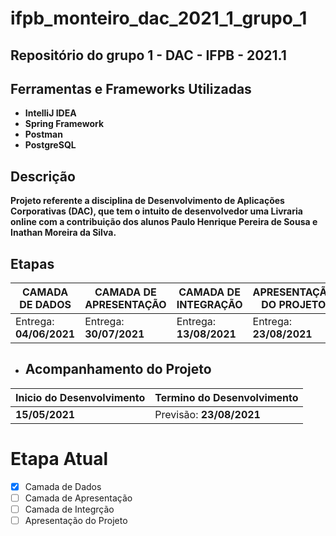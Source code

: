 # ifpb_monteiro_dac_2021_1_grupo_1
## Repositório do grupo 1 - DAC - IFPB - 2021.1
## Ferramentas e Frameworks Utilizadas
- **IntelliJ IDEA**
- **Spring Framework**
- **Postman**
- **PostgreSQL**
## Descrição
**Projeto referente a disciplina de Desenvolvimento de Aplicações Corporativas (DAC), que tem o intuito de desenvolvedor uma Livraria online com a contribuição dos alunos
Paulo Henrique Pereira de Sousa e Inathan Moreira da Silva.**
## Etapas
| **CAMADA DE DADOS** | **CAMADA DE APRESENTAÇÃO** | **CAMADA DE INTEGRAÇÃO** | **APRESENTAÇÃO DO PROJETO** |
|---------------------|----------------------------|--------------------------|-----------------------------|
|Entrega: **04/06/2021**|Entrega: **30/07/2021**|Entrega: **13/08/2021**|Entrega: **23/08/2021**|
- ## Acompanhamento do Projeto
| **Inicio do Desenvolvimento** | **Termino do Desenvolvimento** |
|---------------------|----------------------------|
|   **15/05/2021**    |  Previsão: **23/08/2021**  |
# **Etapa Atual**
- [x] Camada de Dados
- [ ] Camada de Apresentação
- [ ] Camada de Integrção
- [ ] Apresentação do Projeto
